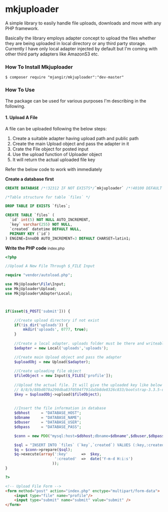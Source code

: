 # mkjuploader
A simple library to easily handle file uploads, downloads and move with any PHP framework.

<p>Basically the library employs adapter concept to upload the files whether they are being uploaded in local directory or any third party storage. Currently I have only local adapter injected by default but I'm coming with other third party adapters like AmazonS3 etc.</p>

<h3>How To Install Mkjuploader</h3>

```shell
$ composer require "mjangir/mkjuploader":"dev-master"
```

<h3>How To Use</h3>

The package can be used for various purposes I'm describing in the following.

<h4>1. Upload A File</h4>
A file can be uploaded following the below steps:
<ol>
<li>Create a suitable adapter having upload path and public path</li>
<li>Create the main Upload object and pass the adapter in it</li>
<li>Crate the File object for posted input</li>
<li>Use the upload function of Uploader object</li>
<li>It will return the actual uploaded file key</li>
</ol>

Refer the below code to work with immediately

<b>Create a database first</b>
```sql
CREATE DATABASE /*!32312 IF NOT EXISTS*/`mkjuploader` /*!40100 DEFAULT CHARACTER SET latin1 */;

/*Table structure for table `files` */

DROP TABLE IF EXISTS `files`;

CREATE TABLE `files` (
  `id` int(5) NOT NULL AUTO_INCREMENT,
  `key` varchar(255) NOT NULL,
  `created` datetime DEFAULT NULL,
  PRIMARY KEY (`id`)
) ENGINE=InnoDB AUTO_INCREMENT=3 DEFAULT CHARSET=latin1;
```
<b>Write the PHP code</b>
<small>index.php</small>
```php
<?php

//Upload A New File Through $_FILE Input

require "vendor/autoload.php";

use MkjUploader\File\Input;
use MkjUploader\Upload;
use MkjUploader\Adapter\Local;



if(isset($_POST['submit'])) {

    //Create upload directory if not exist
    if(!is_dir('uploads')) {
    	mkdir('uploads', 0777, true);
    }
    
    //Create a local adapter. uploads folder must be there and writeable
    $adapter = new Local('uploads','uploads');

    //Create main Upload object and pass the adapter
    $uploadObj = new Upload($adapter);
	
    //Create uploading file object
    $fileObject = new Input($_FILES['profile']);
    
    //Upload the actual file. It will give the uploaded key like below
    // 8/8/b/88bd070a290dba83f0594f791da5b8de8326c833/bootstrap-3.3.5-dist.zip
    $key = $uploadObj->upload($fileObject);
    
    
    //Insert the file information in database
    $dbhost     = "DATABASE_HOST";
    $dbname     = "DATABASE_NAME";
    $dbuser     = "DATABASE_USER";
    $dbpass     = "DATABASE_PASS";

    $conn = new PDO("mysql:host=$dbhost;dbname=$dbname",$dbuser,$dbpass);

    $sql = "INSERT INTO `files` (`key`,`created`) VALUES (:key,:created)";
    $q = $conn->prepare($sql);
    $q->execute(array(':key'      =>  $key,
                      ':created'  =>  date('Y-m-d H:i:s')
                     ));
}

?>
```
```html
<!-- Upload File Form -->
<form method="post" action="index.php" enctype="multipart/form-data">
    <input type="file" name="profile"/>
    <input type="submit" name="submit" value="submit" />
</form>
```
